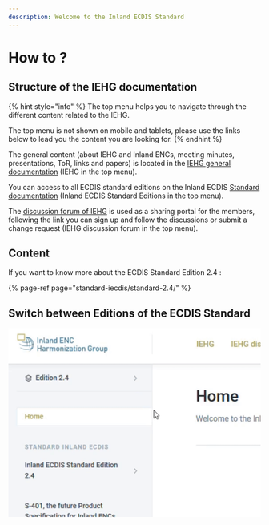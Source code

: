 ```yaml
---
description: Welcome to the Inland ECDIS Standard
---
```


# How to ?

## Structure of the IEHG documentation

{% hint style="info" %}
The top menu helps you to navigate through the different content related to the IEHG.

The top menu is not shown on mobile and tablets, please use the links below to lead you the content you are looking for.
{% endhint %}

The general content \(about IEHG and Inland ENCs, meeting minutes, presentations, ToR, links and papers\) is located in the [IEHG general documentation](https://ienc.gitbook.io/ienc/) \(IEHG in the top menu\).

You can access to all ECDIS standard editions on the Inland ECDIS [Standard documentation](https://ienc.gitbook.io/ienc-editions/) \(Inland ECDIS Standard Editions in the top menu\).

The [discussion forum of IEHG](https://iehg.centralus.cloudapp.azure.com/login) is used as a sharing portal for the members, following the link you can sign up and follow the discussions or submit a change request \(IEHG discussion forum in the top menu\).

## Content

If you want to know more about the ECDIS Standard Edition 2.4 :

{% page-ref page="standard-iecdis/standard-2.4/" %}

## Switch between Editions of the ECDIS Standard

![](.gitbook/assets/editions-crop-to-gif.gif)

